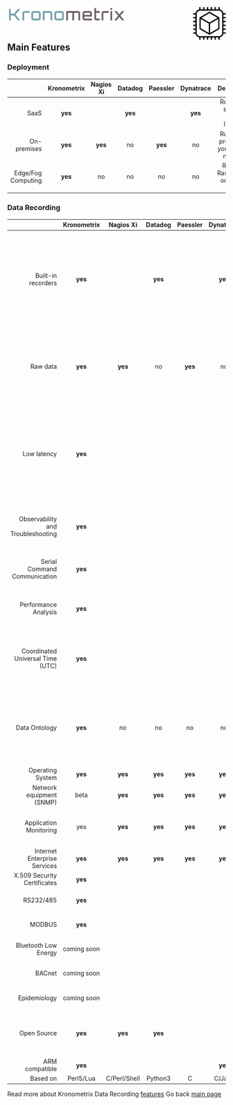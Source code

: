 <img src="/docs/img/k-logo.png" align="left" height="35" width="275" />
<img src="/docs/img/KDR.gif" align="right" height="75" width="75" />
<br/><br/>
<br/>

## Main Features


### Deployment

|| Kronometrix | Nagios Xi | Datadog | Paessler | Dynatrace | Description |
|------:|:------:|:------:|:------:|:------:|:------:|:------:| 
| SaaS | **yes** |  | **yes** | | **yes** | Run it as a service, over Internet |
| On-premises | **yes** | **yes** | no | **yes** | no | Run it as a product on your private network |  
| Edge/Fog Computing | **yes** | no | no | no | no | Run it on RaspberryPI or ARMv8 <a href="https://en.wikipedia.org/wiki/Single-board_computer">SBC</a> |


### Data Recording

|| Kronometrix | Nagios Xi | Datadog | Paessler | Dynatrace | Description |
|------:|:------:|:------:|:------:|:------:|:------:|:------:| 
| Built-in recorders | **yes** |  | **yes** | | **yes** | Own or 3rd party recorders. Datadog uses StatsD. Dynatrace uses native binaries and Java Compuware agent for Linux, Windows, AIX |
| Raw data | **yes** | **yes** | no | **yes** | no | Agent 7 750MB disk space  needed. No raw data. Datadog aggregates raw data every 10 seconds |  
| Low latency | **yes** | | | | | Kronometrix recorders have a low memory and CPU footprint, designed  to monitor individual system resources, offered as a open-source software |
| Observability and Troubleshooting | **yes** | | | | | Designed to be used interactive and continuous mode |
| Serial Command Communication | **yes** | | | | | Manage & control serial attached sensors and devices |
| Performance Analysis | **yes** | | | | | Designed for performance analysis and capacity management |
| Coordinated Universal Time  (UTC) | **yes** | | | | | Kronometrix Data Recording uses UTC by default making easy and simple to share data  |
| Data Ontology | **yes** | no| no | no | no | Kronometrix Data Recording has groupped and classified all recorded metrics, for a very efficient data analysis process |
| Operating System | **yes** | **yes** | **yes** | **yes** | **yes** | |
| Network equipment (SNMP) | beta | **yes** | **yes** | **yes** | **yes** | Kronometrix improvements Q4 2021 |
| Application Monitoring | yes | **yes** | **yes** | **yes** | **yes** | Kronometrix improvements Q4 2021 J2EE, DB monitoring |
| Internet Enterprise Services | **yes** | **yes** | **yes** | **yes** | **yes** | |
| X.509 Security Certificates | **yes** | | | | | |
| RS232/485 | **yes** | | | | | Serial RS232/RS485 support |
| MODBUS | **yes** | | | | | MODBUS RTU, ASCII, TCP support |
| Bluetooth Low Energy | coming soon | | | | | Kronometrix roadmap 2022 |
| BACnet | coming soon | | | | | Kronometrix roadmap 2022 |
| Epidemiology | coming soon | | | | | Kronometrix roadmap 2023 |
| Open Source | **yes** | **yes** | **yes** | | | Datadog uses StatsD. Dynatrace uses Compuware Java agent |
| ARM compatible | **yes** | | | | **yes** | |
| Based on | Perl5/Lua | C/Perl/Shell | Python3 | C | C/Java | |

Read more about Kronometrix Data Recording [features](https://www.kronometrix.com/fabric/recorders/) 
Go back [main page](https://gitlab.com/kronometrix/recording/)
